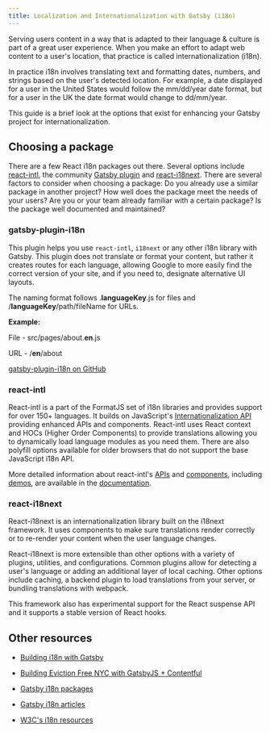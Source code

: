 ```yaml
---
title: Localization and Internationalization with Gatsby (i18n)
---
```


Serving users content in a way that is adapted to their language & culture is part of a great user experience. When you make an effort to adapt web content to a user's location, that practice is called internationalization (i18n).

In practice i18n involves translating text and formatting dates, numbers, and strings based on the user's detected location. For example, a date displayed for a user in the United States would follow the mm/dd/year date format, but for a user in the UK the date format would change to dd/mm/year.

This guide is a brief look at the options that exist for enhancing your Gatsby project for internationalization.

## Choosing a package

There are a few React i18n packages out there. Several options include [react-intl](https://github.com/yahoo/react-intl), the community [Gatsby plugin](https://www.npmjs.com/package/gatsby-plugin-i18n) and [react-i18next](https://github.com/i18next/react-i18next/). There are several factors to consider when choosing a package: Do you already use a similar package in another project? How well does the package meet the needs of your users? Are you or your team already familiar with a certain package? Is the package well documented and maintained?

### gatsby-plugin-i18n

This plugin helps you use `react-intl`, `i18next` or any other i18n library with Gatsby. This plugin does not translate or format your content, but rather it creates routes for each language, allowing Google to more easily find the correct version of your site, and if you need to, designate alternative UI layouts.

The naming format follows .**languageKey**.js for files and /**languageKey**/path/fileName for URLs.

**Example:**

File - src/pages/about.**en**.js

URL - /**en**/about

[gatsby-plugin-i18n on GitHub](https://github.com/angeloocana/gatsby-plugin-i18n)

### react-intl

React-intl is a part of the FormatJS set of i18n libraries and provides support for over 150+ languages. It builds on JavaScript's [Internationalization API](https://developer.mozilla.org/en-US/docs/Web/JavaScript/Reference/Global_Objects/Intl) providing enhanced APIs and components. React-intl uses React context and HOCs (Higher Order Components) to provide translations allowing you to dynamically load language modules as you need them. There are also polyfill options available for older browsers that do not support the base JavaScript i18n API.

More detailed information about react-intl's [APIs](https://github.com/formatjs/react-intl/blob/master/docs/API.md) and [components](https://github.com/formatjs/react-intl/blob/master/docs/Components.md), including [demos](https://github.com/formatjs/react-intl/tree/master/examples), are available in the [documentation](https://github.com/formatjs/react-intl/tree/master/docs).

### react-i18next

React-i18next is an internationalization library built on the i18next framework. It uses components to make sure translations render correctly or to re-render your content when the user language changes.

React-i18next is more extensible than other options with a variety of plugins, utilities, and configurations. Common plugins allow for detecting a user's language or adding an additional layer of local caching. Other options include caching, a backend plugin to load translations from your server, or bundling translations with webpack.

This framework also has experimental support for the React suspense API and it supports a stable version of React hooks.

## Other resources

- [Building i18n with Gatsby](https://www.gatsbyjs.org/blog/2017-10-17-building-i18n-with-gatsby/)

- [Building Eviction Free NYC with GatsbyJS + Contentful](https://www.gatsbyjs.org/blog/2018-04-27-building-eviction-free-nyc-with-gatsbyjs-and-contentful/)

- [Gatsby i18n packages](https://www.gatsbyjs.org/packages/gatsby-plugin-i18n/?=i18)

- [Gatsby i18n articles](https://www.gatsbyjs.org/blog/tags/i-18-n/)

- [W3C's i18n resources](http://w3c.github.io/i18n-drafts/getting-started/contentdev.en#reference)
